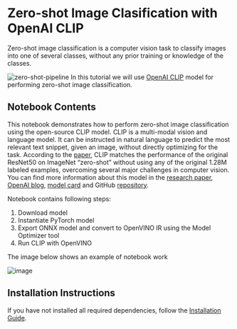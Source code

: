 # Zero-shot Image Clasification with OpenAI CLIP
Zero-shot image classification is a computer vision task to classify images into one of several classes, without any prior training or knowledge of the classes. 

![zero-shot-pipeline](https://user-images.githubusercontent.com/29454499/207773481-d77cacf8-6cdc-4765-a31b-a1669476d620.png)
In this tutorial we will use [OpenAI CLIP](https://github.com/openai/CLIP) model for performing zero-shot image classification. 


## Notebook Contents

This notebook demonstrates how to perform zero-shot image classification using the open-source CLIP model. CLIP is a multi-modal vision and language model. It can be instructed in natural language to predict the most relevant text snippet, given an image, without directly optimizing for the task. According to the [paper](https://arxiv.org/abs/2103.00020), CLIP matches the performance of the original ResNet50 on ImageNet “zero-shot” without using any of the original 1.28M labeled examples, overcoming several major challenges in computer vision.
You can find more information about this model in the [research paper](https://arxiv.org/abs/2103.00020), [OpenAI blog](https://openai.com/blog/clip/), [model card](https://github.com/openai/CLIP/blob/main/model-card.md) and GitHub [repository](https://github.com/openai/CLIP).

Notebook contains following steps:
1. Download model
2. Instantiate PyTorch model
3. Export ONNX model and convert to OpenVINO IR using the Model Optimizer tool
4. Run CLIP with OpenVINO

The image below shows an example of notebook work

![image](https://user-images.githubusercontent.com/29454499/207795060-437b42f9-e801-4332-a91f-cc26471e5ba2.png)

## Installation Instructions

If you have not installed all required dependencies, follow the [Installation Guide](../../README.md).